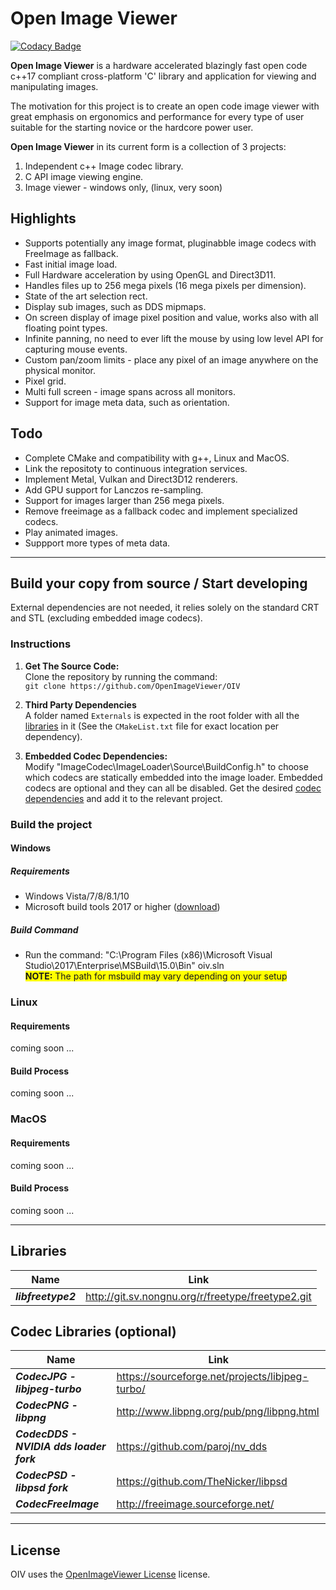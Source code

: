 # Open Image Viewer

[![Codacy Badge](https://api.codacy.com/project/badge/Grade/86c11bc7e75e4677b8c2b5d50f9cd1c3)](https://app.codacy.com/app/TheNicker/OIV?utm_source=github.com&utm_medium=referral&utm_content=OpenImageViewer/OIV&utm_campaign=Badge_Grade_Settings)

**Open Image Viewer** is a hardware accelerated blazingly fast open code c++17 compliant cross-platform 'C' library and application for viewing and 
manipulating images.

The motivation for this project is to create an open code image viewer with great emphasis on ergonomics and performance for every type of user suitable for the starting novice or the hardcore power user.

**Open Image Viewer** in its current form is a collection of 3 projects:
1. Independent c++ Image codec library.
2. C API image viewing engine.
3. Image viewer - windows only, (linux, very soon)

## Highlights
* Supports potentially any image format, pluginabble image codecs with FreeImage as fallback.
* Fast initial image load.
* Full Hardware acceleration by using OpenGL and Direct3D11.
* Handles files up to 256 mega pixels (16 mega pixels per dimension).
* State of the art selection rect.
* Display sub images, such as DDS mipmaps.
* On screen display of image pixel position and value, works also with all floating point types. 
* Infinite panning, no need to ever lift the mouse by using low level API for capturing mouse events.
* Custom pan/zoom limits - place any pixel of an image anywhere on the physical monitor.
* Pixel grid.
* Multi full screen - image spans across all monitors.
* Support for image meta data, such as orientation.

## Todo
* Complete CMake and compatibility with g++, Linux and MacOS.
* Link the repositoty to continuous integration services. 
* Implement Metal, Vulkan and Direct3D12 renderers.
* Add GPU support for Lanczos re-sampling.
* Support for images larger than 256 mega pixels.
* Remove freeimage as a fallback codec and implement specialized codecs.
* Play animated images.
* Suppport more types of meta data.

--------------------------

## Build your copy from source / Start developing

External dependencies are not needed, it relies solely on the standard CRT and STL (excluding embedded image codecs).

### Instructions

1. **Get The Source Code:**  
Clone the repository by running the command:  
`git clone https://github.com/OpenImageViewer/OIV`

1. **Third Party Dependencies**  
A folder named `Externals` is expected in the root folder with all the  [libraries](#libraries) in it (See the `CMakeList.txt` file for exact location per dependency).

1. **Embedded Codec Dependencies:**  
Modify "ImageCodec\ImageLoader\Source\BuildConfig.h" to choose which codecs are statically embedded into the image loader.
Embedded codecs are optional and they can all be disabled.
Get the desired [codec dependencies](codec-libraries) and add it to the relevant project.

### Build the project

#### Windows
##### Requirements
* Windows Vista/7/8/8.1/10
* Microsoft build tools 2017 or higher ([download](https://visualstudio.microsoft.com/thank-you-downloading-visual-studio/?sku=BuildTools&rel=15#))
##### Build Command
* Run the command: "C:\Program Files (x86)\Microsoft Visual Studio\2017\Enterprise\MSBuild\15.0\Bin" oiv.sln  
<span style="background-color: yellow;">**NOTE:** The path for msbuild may vary depending on your setup</span>

### Linux
#### Requirements
coming soon ...
#### Build Process
coming soon ...

### MacOS
#### Requirements
coming soon ...
#### Build Process
coming soon ...

-----------------------------
## Libraries
Name         | Link
------------ | -------------
***libfreetype2*** | http://git.sv.nongnu.org/r/freetype/freetype2.git

## Codec Libraries (optional)
Name | Link
------------ | -------------
***CodecJPG - libjpeg-turbo*** | https://sourceforge.net/projects/libjpeg-turbo/  
***CodecPNG - libpng*** | http://www.libpng.org/pub/png/libpng.html  
***CodecDDS - NVIDIA dds loader fork*** | https://github.com/paroj/nv_dds  
***CodecPSD - libpsd fork*** | https://github.com/TheNicker/libpsd  
***CodecFreeImage*** | http://freeimage.sourceforge.net/
-----------------------------



## License
OIV uses the [OpenImageViewer License](LICENSE.md) license.
